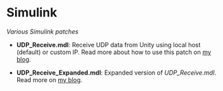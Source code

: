 Simulink
========
*Various Simulink patches*

- **UDP_Receive.mdl**: Receive UDP data from Unity using local host (default) or custom IP. Read more about how to use this patch on [my blog](http://www.drudoo.com/blog/files/simulink.php).

- **UDP_Receive_Expanded.mdl**: Expanded version of *UDP_Receive.mdl*. Read more on [my blog](http://www.drudoo.com/blog/files/expanding-the-simulink-patch.php).